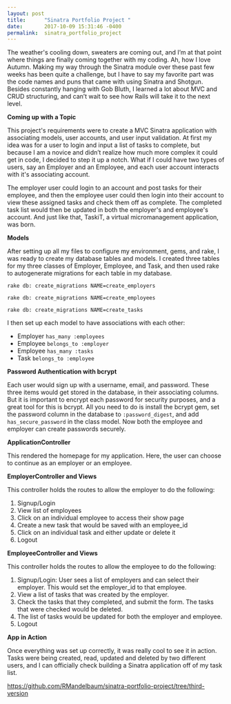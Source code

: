```yaml
---
layout: post
title:      "Sinatra Portfolio Project "
date:       2017-10-09 15:31:46 -0400
permalink:  sinatra_portfolio_project
---
```



The weather's cooling down, sweaters are coming out, and I’m at that point where things are finally coming together with my coding. Ah, how I love Autumn. Making my way through the Sinatra module over these past few weeks has been quite a challenge, but I have to say my favorite part was the code names and puns that came with using Sinatra and Shotgun. Besides constantly hanging with Gob Bluth, I learned a lot about MVC and CRUD structuring, and can’t wait to see how Rails will take it to the next level. 

**Coming up with a Topic**

This project's requirements were to create a MVC Sinatra application with associating models, user accounts, and user input validation. At first my idea was for a user to login and input a list of tasks to complete, but because I am a novice and didn’t realize how much more complex it could get in code, I decided to step it up a notch. What if I could have two types of users, say an Employer and an Employee, and each user account interacts with it's associating account. 

The employer user could login to an account and post tasks for their employee, and then the employee user could then login into their account to view these assigned tasks and check them off as complete. The completed task list would then be updated in both the employer's and employee's account. And just like that, TaskiT, a virtual micromanagement application, was born. 


**Models**

After setting up all my files to configure my environment, gems, and rake, I was ready to create my database tables and models. I created three tables for my three classes of Employer, Employee, and Task, and then used rake to autogenerate migrations for each table in my database. 

 `rake db: create_migrations NAME=create_employers `
 
 `rake db: create_migrations NAME=create_employees `
 
 `rake db: create_migrations NAME=create_tasks `
 
I then set up each model to have associations with each other: 
* Employer `has_many :employees`
* Employee `belongs_to :employer`
* Employee `has_many :tasks`
* Task `belongs_to :employee`


**Password Authentication with bcrypt**

Each user would sign up with a username, email, and password. These three items would get stored in the database, in their associating columns. But it is important to encrypt each password for security purposes, and a great tool for this is bcrypt. All you need to do is install the bcrypt gem, set the password column in the database to `:password_digest`, and add `has_secure_password` in the class model. Now both the employee and employer can create passwords securely.  


**ApplicationController**

This rendered the homepage for my application. Here, the user can choose to continue as an employer or an employee.
	

**EmployerController and Views**

This controller holds the routes to allow the employer to do the following:
1. Signup/Login
2. View list of employees
3. Click on an individual employee to access their show page
4. Create a new task that would be saved with an employee_id 
5. Click on an individual task and either update or delete it
6. Logout

**EmployeeController and Views** 

This controller holds the routes to allow the employee to do the following:
1. Signup/Login: User sees a list of employers and can select their employer. This would set the employer_id to that employee.
2. View a list of tasks that was created by the employer. 
3. Check the tasks that they completed, and submit the form. The tasks that were checked would be deleted.
3. The list of tasks would be updated for both the employer and employee.
4. Logout
 

**App in Action**

Once everything was set up correctly, it was really cool to see it in action. Tasks were being created, read, updated and deleted by two different users, and I can officially check building a Sinatra application off of my task list.

https://github.com/RMandelbaum/sinatra-portfolio-project/tree/third-version



